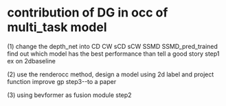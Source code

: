 # contribution of DG in occ of multi_task model
(1) change the depth_net into CD CW sCD sCW SSMD SSMD_pred_trained
find out which model has the best performance than tell a good story    step1 ex on 2dbaseline

(2) use the renderocc method, design a model using 2d label and project function improve gp  step3--to a paper

(3) using bevformer as fusion module    step2


